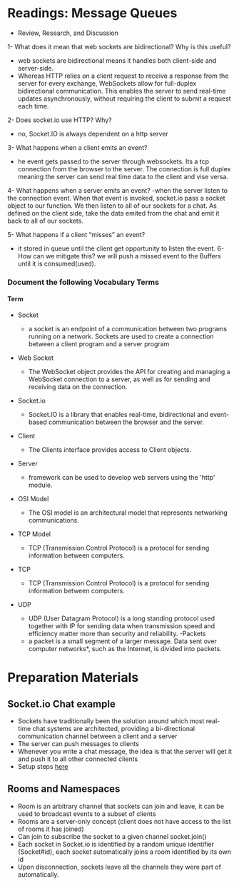 # Readings: Message Queues

- Review, Research, and Discussion

1- What does it mean that web sockets are bidirectional? Why is this useful?
- web sockets are bidirectional means it handles both client-side and server-side.
- Whereas HTTP relies on a client request to receive a response from the server for every exchange, WebSockets allow for full-duplex bidirectional communication. This enables the server to send real-time updates asynchronously, without requiring the client to submit a request each time.

2- Does socket.io use HTTP? Why?
-  no, Socket.IO is always dependent on a http server

3- What happens when a client emits an event?
- he event gets passed to the server through websockets. Its a tcp connection from the browser to the server. The connection is full duplex meaning the server can send real time data to the client and vise versa.

4- What happens when a server emits an event?
-when the server listen to the connection event. When that event is invoked, socket.io pass a socket object to our function. We then listen to all of our sockets for a chat. As defined on the client side, take the data emited from the chat and emit it back to all of our sockets.

5- What happens if a client “misses” an event?
- it stored in queue until the client get opportunity to listen the event.
6- How can we mitigate this?
 we will push a missed event to the Buffers until it is consumed(used).

### Document the following Vocabulary Terms
#### Term
- Socket
  - a socket is an endpoint of a communication between two programs running on a network. Sockets are used to create a connection between a client program and a server program
- Web Socket

  - The WebSocket object provides the API for creating and managing a WebSocket connection to a server, as well as for sending and receiving data on the connection.

- Socket.io
   - Socket.IO is a library that enables real-time, bidirectional and event-based communication between the browser and the server.
- Client
   - The Clients interface provides access to Client objects.
- Server
   - framework can be used to develop web servers using the 'http' module.
- OSI Model
   - The OSI model is an architectural model that represents networking communications.
- TCP Model
   - TCP (Transmission Control Protocol) is a protocol for sending information between computers.
- TCP
  - TCP (Transmission Control Protocol) is a protocol for sending information between computers.
- UDP
   - UDP (User Datagram Protocol) is a long standing protocol used together with IP for sending data when transmission speed and efficiency matter more than security and reliability.
-Packets
   - a packet is a small segment of a larger message. Data sent over computer networks*, such as the Internet, is divided into packets.


# Preparation Materials

## Socket.io Chat example

- Sockets have traditionally been the solution around which most real-time chat systems are architected, providing a bi-directional communication channel between a client and a server
- The server can push messages to clients
- Whenever you write a chat message, the idea is that the server will get it and push it to all other connected clients
- Setup steps [here](https://socket.io/get-started/chat/)

## Rooms and Namespaces

- Room is an arbitrary channel that sockets can join and leave, it can be used to broadcast events to a subset of clients
- Rooms are a server-only concept (client does not have access to the list of rooms it has joined)
- Can join to subscribe the socket to a given channel socket.join()
- Each socket in Socket.io is identified by a random unique identifier (Socket#id), each socket automatically joins a room identified by its own id
- Upon disconnection, sockets leave all the channels they were part of automatically.